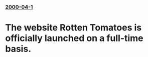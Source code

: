 ### [2000-04-1](/news/2000/04/1/index.md)

# The website Rotten Tomatoes is officially launched on a full-time basis.



